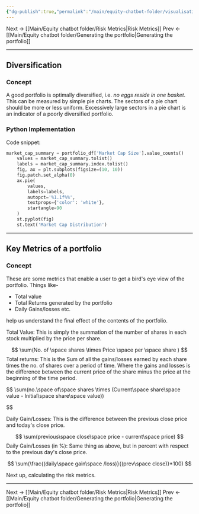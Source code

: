 ```yaml
---
{"dg-publish":true,"permalink":"/main/equity-chatbot-folder/visualisations/"}
---
```


Next -> [[Main/Equity chatbot folder/Risk Metrics\|Risk Metrics]]
Prev <- [[Main/Equity chatbot folder/Generating the portfolio\|Generating the portfolio]]

---

## Diversification
### Concept
A good portfolio is optimally diversified, i.e. *no eggs reside in one basket*. This can be measured by simple pie charts. The sectors of a pie chart should be more or less uniform. Excessively large sectors in a pie chart is an indicator of a poorly diversified portfolio. 
### Python Implementation

Code snippet:

```python wrap
market_cap_summary = portfolio_df['Market Cap Size'].value_counts()
    values = market_cap_summary.tolist()
    labels = market_cap_summary.index.tolist()
    fig, ax = plt.subplots(figsize=(10, 10))
    fig.patch.set_alpha(0)  
    ax.pie(
        values,
        labels=labels,
        autopct='%1.1f%%',
        textprops={'color': 'white'},  
        startangle=90
    )
    st.pyplot(fig)
    st.text('Market Cap Distribution')
```

---
## Key Metrics of a portfolio
### Concept

These are some metrics that enable a user to get a bird's eye view of the portfolio. Things like- 
- Total value
- Total Returns generated by the portfolio
- Daily Gains/losses
etc. 

help us understand the final effect of the contents of the portfolio.

Total Value: This is simply the summation of the number of shares in each stock multiplied by the price per share. 

$$
\sum(No. of \space shares \times Price \space per \space share )
$$
Total returns: This is the Sum of all the gains/losses earned by each share times the no. of shares over a period of time. Where the gains and losses is the difference between the current price of the share minus the price at the beginning of the time period. 

$$
\sum(no.\space of\space  shares \times (Current\space  share\space  value - Initial\space share\space value))

$$

Daily Gain/Losses: This is the difference between the previous close price and today's close price. 

$$
\sum(previous\space close\space price - current\space  price)
$$
Daily Gain/Losses (in %): Same thing as above, but in percent with respect to the previous day's close price. 

$$
\sum(\frac{(daily\space gain\space /loss)}{(prev\space close)}*100)
$$


Next up, calculating the risk metrics. 

---


Next -> [[Main/Equity chatbot folder/Risk Metrics\|Risk Metrics]]
Prev <- [[Main/Equity chatbot folder/Generating the portfolio\|Generating the portfolio]]